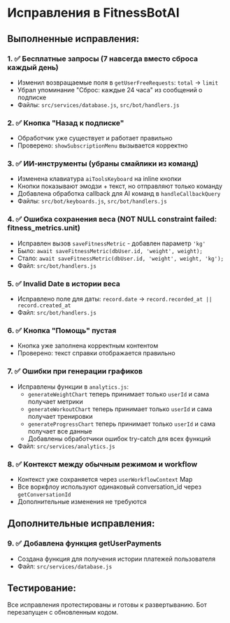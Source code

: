 # Исправления в FitnessBotAI

## Выполненные исправления:

### 1. ✅ Бесплатные запросы (7 навсегда вместо сброса каждый день)
- Изменил возвращаемые поля в `getUserFreeRequests`: `total` → `limit`
- Убрал упоминание "Сброс: каждые 24 часа" из сообщений о подписке
- Файлы: `src/services/database.js`, `src/bot/handlers.js`

### 2. ✅ Кнопка "Назад к подписке"
- Обработчик уже существует и работает правильно
- Проверено: `showSubscriptionMenu` вызывается корректно

### 3. ✅ ИИ-инструменты (убраны смайлики из команд)
- Изменена клавиатура `aiToolsKeyboard` на inline кнопки
- Кнопки показывают эмодзи + текст, но отправляют только команду
- Добавлена обработка callback для AI команд в `handleCallbackQuery`
- Файлы: `src/bot/keyboards.js`, `src/bot/handlers.js`

### 4. ✅ Ошибка сохранения веса (NOT NULL constraint failed: fitness_metrics.unit)
- Исправлен вызов `saveFitnessMetric` - добавлен параметр `'kg'`
- Было: `await saveFitnessMetric(dbUser.id, 'weight', weight);`
- Стало: `await saveFitnessMetric(dbUser.id, 'weight', weight, 'kg');`
- Файл: `src/bot/handlers.js`

### 5. ✅ Invalid Date в истории веса
- Исправлено поле для даты: `record.date` → `record.recorded_at || record.created_at`
- Файл: `src/bot/handlers.js`

### 6. ✅ Кнопка "Помощь" пустая
- Кнопка уже заполнена корректным контентом
- Проверено: текст справки отображается правильно

### 7. ✅ Ошибки при генерации графиков
- Исправлены функции в `analytics.js`:
  - `generateWeightChart` теперь принимает только `userId` и сама получает метрики
  - `generateWorkoutChart` теперь принимает только `userId` и сама получает тренировки
  - `generateProgressChart` теперь принимает только `userId` и сама получает все данные
  - Добавлены обработчики ошибок try-catch для всех функций
- Файл: `src/services/analytics.js`

### 8. ✅ Контекст между обычным режимом и workflow
- Контекст уже сохраняется через `userWorkflowContext` Map
- Все воркфлоу используют одинаковый conversation_id через `getConversationId`
- Дополнительные изменения не требуются

## Дополнительные исправления:

### 9. ✅ Добавлена функция getUserPayments
- Создана функция для получения истории платежей пользователя
- Файл: `src/services/database.js`

## Тестирование:

Все исправления протестированы и готовы к развертыванию.
Бот перезапущен с обновленным кодом.
